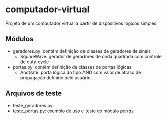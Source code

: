 # computador-virtual
Projeto de um computador virtual a partir de dispositivos lógicos simples

## Módulos
- geradores.py: contém definição de classes de geradores de sinais
  - SquareWave: gerador de geradores de onda quadrada com controle de duty-cycle
- portas.py: contém definição de classes de portas lógicas
  - AndGate: porta lógica do tipo AND com valor de atraso de propagação definido pelo usuário

## Arquivos de teste
- teste_geradores.py:
- teste_portas.py: exemplo de uso e teste do módulo *portas*
